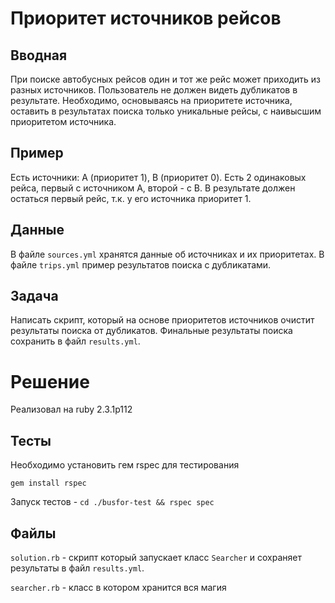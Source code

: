 # Приоритет источников рейсов

## Вводная

При поиске автобусных рейсов один и тот же рейс может приходить из разных
источников. Пользователь не должен видеть дубликатов в результате. Необходимо,
основываясь на приоритете источника, оставить в результатах поиска только
уникальные рейсы, с наивысшим приоритетом источника.

## Пример

Есть источники: A (приоритет 1), B (приоритет 0).
Есть 2 одинаковых рейса, первый с источником A, второй - с B.
В результате должен остаться первый рейс, т.к. у его источника приоритет 1.

## Данные

В файле `sources.yml` хранятся данные об источниках и их приоритетах.
В файле `trips.yml` пример результатов поиска с дубликатами.

## Задача

Написать скрипт, который на основе приоритетов источников очистит результаты
поиска от дубликатов. Финальные результаты поиска сохранить в файл `results.yml`.

# Решение

Реализовал на ruby 2.3.1p112


## Тесты
Необходимо установить гем rspec для тестирования

```
gem install rspec
```

Запуск тестов - `cd ./busfor-test && rspec spec` 

## Файлы 

`solution.rb` - скрипт который запускает класс `Searcher` и сохраняет результаты в файл `results.yml`.

`searcher.rb` - класс в котором хранится вся магия

